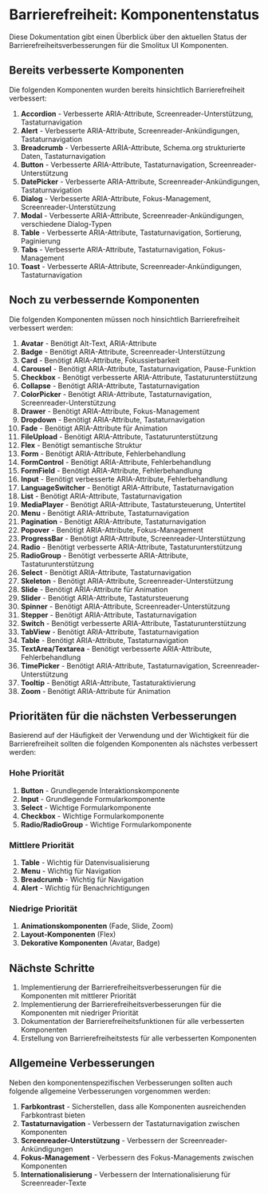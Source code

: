 # Barrierefreiheit: Komponentenstatus

Diese Dokumentation gibt einen Überblick über den aktuellen Status der Barrierefreiheitsverbesserungen für die Smolitux UI Komponenten.

## Bereits verbesserte Komponenten

Die folgenden Komponenten wurden bereits hinsichtlich Barrierefreiheit verbessert:

1. **Accordion** - Verbesserte ARIA-Attribute, Screenreader-Unterstützung, Tastaturnavigation
2. **Alert** - Verbesserte ARIA-Attribute, Screenreader-Ankündigungen, Tastaturnavigation
3. **Breadcrumb** - Verbesserte ARIA-Attribute, Schema.org strukturierte Daten, Tastaturnavigation
4. **Button** - Verbesserte ARIA-Attribute, Tastaturnavigation, Screenreader-Unterstützung
5. **DatePicker** - Verbesserte ARIA-Attribute, Screenreader-Ankündigungen, Tastaturnavigation
6. **Dialog** - Verbesserte ARIA-Attribute, Fokus-Management, Screenreader-Unterstützung
7. **Modal** - Verbesserte ARIA-Attribute, Screenreader-Ankündigungen, verschiedene Dialog-Typen
8. **Table** - Verbesserte ARIA-Attribute, Tastaturnavigation, Sortierung, Paginierung
9. **Tabs** - Verbesserte ARIA-Attribute, Tastaturnavigation, Fokus-Management
10. **Toast** - Verbesserte ARIA-Attribute, Screenreader-Ankündigungen, Tastaturnavigation

## Noch zu verbessernde Komponenten

Die folgenden Komponenten müssen noch hinsichtlich Barrierefreiheit verbessert werden:

1. **Avatar** - Benötigt Alt-Text, ARIA-Attribute
2. **Badge** - Benötigt ARIA-Attribute, Screenreader-Unterstützung
3. **Card** - Benötigt ARIA-Attribute, Fokussierbarkeit
4. **Carousel** - Benötigt ARIA-Attribute, Tastaturnavigation, Pause-Funktion
5. **Checkbox** - Benötigt verbesserte ARIA-Attribute, Tastaturunterstützung
6. **Collapse** - Benötigt ARIA-Attribute, Tastaturnavigation
7. **ColorPicker** - Benötigt ARIA-Attribute, Tastaturnavigation, Screenreader-Unterstützung
8. **Drawer** - Benötigt ARIA-Attribute, Fokus-Management
9. **Dropdown** - Benötigt ARIA-Attribute, Tastaturnavigation
10. **Fade** - Benötigt ARIA-Attribute für Animation
11. **FileUpload** - Benötigt ARIA-Attribute, Tastaturunterstützung
12. **Flex** - Benötigt semantische Struktur
13. **Form** - Benötigt ARIA-Attribute, Fehlerbehandlung
14. **FormControl** - Benötigt ARIA-Attribute, Fehlerbehandlung
15. **FormField** - Benötigt ARIA-Attribute, Fehlerbehandlung
14. **Input** - Benötigt verbesserte ARIA-Attribute, Fehlerbehandlung
14. **LanguageSwitcher** - Benötigt ARIA-Attribute, Tastaturnavigation
15. **List** - Benötigt ARIA-Attribute, Tastaturnavigation
18. **MediaPlayer** - Benötigt ARIA-Attribute, Tastatursteuerung, Untertitel
19. **Menu** - Benötigt ARIA-Attribute, Tastaturnavigation
20. **Pagination** - Benötigt ARIA-Attribute, Tastaturnavigation
21. **Popover** - Benötigt ARIA-Attribute, Fokus-Management
22. **ProgressBar** - Benötigt ARIA-Attribute, Screenreader-Unterstützung
23. **Radio** - Benötigt verbesserte ARIA-Attribute, Tastaturunterstützung
24. **RadioGroup** - Benötigt verbesserte ARIA-Attribute, Tastaturunterstützung
25. **Select** - Benötigt ARIA-Attribute, Tastaturnavigation
24. **Skeleton** - Benötigt ARIA-Attribute, Screenreader-Unterstützung
25. **Slide** - Benötigt ARIA-Attribute für Animation
28. **Slider** - Benötigt ARIA-Attribute, Tastatursteuerung
29. **Spinner** - Benötigt ARIA-Attribute, Screenreader-Unterstützung
30. **Stepper** - Benötigt ARIA-Attribute, Tastaturnavigation
31. **Switch** - Benötigt verbesserte ARIA-Attribute, Tastaturunterstützung
32. **TabView** - Benötigt ARIA-Attribute, Tastaturnavigation
33. **Table** - Benötigt ARIA-Attribute, Tastaturnavigation
34. **TextArea/Textarea** - Benötigt verbesserte ARIA-Attribute, Fehlerbehandlung
35. **TimePicker** - Benötigt ARIA-Attribute, Tastaturnavigation, Screenreader-Unterstützung
36. **Tooltip** - Benötigt ARIA-Attribute, Tastaturaktivierung
37. **Zoom** - Benötigt ARIA-Attribute für Animation

## Prioritäten für die nächsten Verbesserungen

Basierend auf der Häufigkeit der Verwendung und der Wichtigkeit für die Barrierefreiheit sollten die folgenden Komponenten als nächstes verbessert werden:

### Hohe Priorität
1. **Button** - Grundlegende Interaktionskomponente
2. **Input** - Grundlegende Formularkomponente
3. **Select** - Wichtige Formularkomponente
4. **Checkbox** - Wichtige Formularkomponente
5. **Radio/RadioGroup** - Wichtige Formularkomponente

### Mittlere Priorität
1. **Table** - Wichtig für Datenvisualisierung
2. **Menu** - Wichtig für Navigation
3. **Breadcrumb** - Wichtig für Navigation
4. **Alert** - Wichtig für Benachrichtigungen


### Niedrige Priorität
1. **Animationskomponenten** (Fade, Slide, Zoom)
2. **Layout-Komponenten** (Flex)
3. **Dekorative Komponenten** (Avatar, Badge)

## Nächste Schritte

1. Implementierung der Barrierefreiheitsverbesserungen für die Komponenten mit mittlerer Priorität
2. Implementierung der Barrierefreiheitsverbesserungen für die Komponenten mit niedriger Priorität
3. Dokumentation der Barrierefreiheitsfunktionen für alle verbesserten Komponenten
4. Erstellung von Barrierefreiheitstests für alle verbesserten Komponenten

## Allgemeine Verbesserungen

Neben den komponentenspezifischen Verbesserungen sollten auch folgende allgemeine Verbesserungen vorgenommen werden:

1. **Farbkontrast** - Sicherstellen, dass alle Komponenten ausreichenden Farbkontrast bieten
2. **Tastaturnavigation** - Verbessern der Tastaturnavigation zwischen Komponenten
3. **Screenreader-Unterstützung** - Verbessern der Screenreader-Ankündigungen
4. **Fokus-Management** - Verbessern des Fokus-Managements zwischen Komponenten
5. **Internationalisierung** - Verbessern der Internationalisierung für Screenreader-Texte